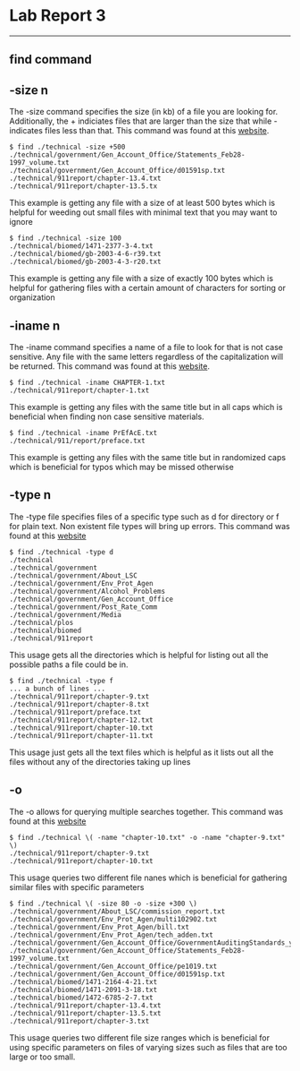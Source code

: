 # Lab Report 3
---
## find command
## -size n
The -size command specifies the size (in kb) of a file you are looking for. Additionally, the + indiciates files that are larger than the size that while - indicates files less than that. This command was found at this [website](https://kb.iu.edu/d/admm).
```
$ find ./technical -size +500
./technical/government/Gen_Account_Office/Statements_Feb28-1997_volume.txt
./technical/government/Gen_Account_Office/d01591sp.txt
./technical/911report/chapter-13.4.txt
./technical/911report/chapter-13.5.tx
```
This example is getting any file with a size of at least 500 bytes which is helpful for weeding out small files with minimal text that you may want to ignore
```
$ find ./technical -size 100
./technical/biomed/1471-2377-3-4.txt
./technical/biomed/gb-2003-4-6-r39.txt
./technical/biomed/gb-2003-4-3-r20.txt
```
This example is getting any file with a size of exactly 100 bytes which is helpful for gathering files with a certain amount of characters for sorting or organization
## -iname n
The -iname command specifies a name of a file to look for that is not case sensitive. Any file with the same letters regardless of the capitalization will be returned. This command was found at this [website](https://www.tutorialspoint.com/unix_commands/find.htm).
```
$ find ./technical -iname CHAPTER-1.txt
./technical/911report/chapter-1.txt
```
This example is getting any files with the same title but in all caps which is beneficial when finding non case sensitive materials.
```
$ find ./technical -iname PrEfAcE.txt
./technical/911/report/preface.txt
```
This example is getting any files with the same title but in randomized caps which is beneficial for typos which may be missed otherwise
## -type n
The -type file specifies files of a specific type such as d for directory or f for plain text. Non existent file types will bring up errors. This command was found at this [website](https://www.softwaretestinghelp.com/find-command-in-unix/)
```
$ find ./technical -type d
./technical
./technical/government
./technical/government/About_LSC
./technical/government/Env_Prot_Agen
./technical/government/Alcohol_Problems
./technical/government/Gen_Account_Office
./technical/government/Post_Rate_Comm
./technical/government/Media
./technical/plos
./technical/biomed
./technical/911report
```
This usage gets all the directories which is helpful for listing out all the possible paths a file could be in.
```
$ find ./technical -type f
... a bunch of lines ...
./technical/911report/chapter-9.txt
./technical/911report/chapter-8.txt
./technical/911report/preface.txt
./technical/911report/chapter-12.txt
./technical/911report/chapter-10.txt
./technical/911report/chapter-11.txt
```
This usage just gets all the text files which is helpful as it lists out all the files without any of the directories taking up lines
## -o
The -o allows for querying multiple searches together. This command was found at this [website](https://unix.stackexchange.com/questions/50612/how-to-combine-2-name-conditions-in-find)
```
$ find ./technical \( -name "chapter-10.txt" -o -name "chapter-9.txt" \)
./technical/911report/chapter-9.txt
./technical/911report/chapter-10.txt
```
This usage queries two different file nanes which is beneficial for gathering similar files with specific parameters
```
$ find ./technical \( -size 80 -o -size +300 \)
./technical/government/About_LSC/commission_report.txt
./technical/government/Env_Prot_Agen/multi102902.txt
./technical/government/Env_Prot_Agen/bill.txt
./technical/government/Env_Prot_Agen/tech_adden.txt
./technical/government/Gen_Account_Office/GovernmentAuditingStandards_yb2002ed.txt
./technical/government/Gen_Account_Office/Statements_Feb28-1997_volume.txt
./technical/government/Gen_Account_Office/pe1019.txt
./technical/government/Gen_Account_Office/d01591sp.txt
./technical/biomed/1471-2164-4-21.txt
./technical/biomed/1471-2091-3-18.txt
./technical/biomed/1472-6785-2-7.txt
./technical/911report/chapter-13.4.txt
./technical/911report/chapter-13.5.txt
./technical/911report/chapter-3.txt
```
This usage queries two different file size ranges which is beneficial for using specific parameters on files of varying sizes such as files that are too large or too small.
